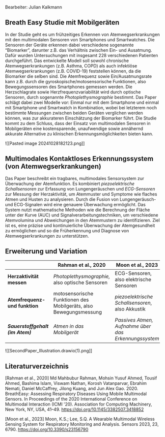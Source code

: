 Bearbeiter: Julian Kalkmann
## Breath Easy Studie mit Mobilgeräten
In der Studie geht es um frühzeitiges Erkennen von Atemwegserkrankungen mit den multimodalen Sensoren von Smartphones und Smartwatches. Die Sensoren der Geräte erkennen dabei verschiedene sogenannte “Biomarker”, darunter z.B. das Verhältnis zwischen Ein- und Ausatmung. Dafür wurden Untersuchungen mit insgesamt 228 verschiedenen Patienten durchgeführt. Das entwickelte Modell soll sowohl chronische Atemwegserkrankungen (z.B. Asthma, COPD) als auch infektiöse Atemwegserkrankungen (z.B. COVID-19) feststellen können, da die Biomarker die selben sind. Die Atemfrequenz sowie Ein/Ausatmungsrate kann z.B. durch die gyroskopische/motosensorische Funktionen, also Bewegungssensoren des Smartphones gemessen werden. Die Herzschlagrate sowie Herzfrequenzvariabilität wird durch optische Sensoren, durch sogenannte _Photoplethysmographie_ bestimmt. Das Paper schlägt dabei zwei Modelle vor: Einmal nur mit dem Smartphone und einmal mit Smartphone und Smartwatch in Kombination, wobei bei letzterem noch bestimmte Messungen zwischen beiden Geräten verglichen werden können, was zur akkurateren Einschätzung der Biomarker führt. Die Studie kommt zu dem Schluss, dass der Einsatz von multimodalen Sensoren in Mobilgeräten eine kostensparende, unaufwendige sowie annähernd akkurate Alternative zu klinischen Erkennungsmöglichkeiten bieten kann.

![[Pasted image 20241028182123.png]]
## Multimodales Kontaktloses Erkennungssystem (von Atemwegserkrankungen)
Das Paper beschreibt ein tragbares, multimodales Sensorsystem zur Überwachung der Atemfunktion. Es kombiniert _piezoelektrische Schallsensoren_ zur Erfassung von Lungengeräuschen und _ECG-Sensoren_ zur Messung der Herzaktivität, um Atemmuster und Symptome wie flaches Atmen und Husten zu analysieren. Durch die Fusion von Lungengeräusch- und ECG-Signalen wird eine genauere Überwachung ermöglicht. Das System nutzt mathematische Methoden wie die Berechnung der Fläche unter der Kurve (AUC) und Signalverarbeitungstechniken, um verschiedene Atemvolumina und Abweichungen in den Atemmustern zu identifizieren. Ziel ist es, eine präzise und kontinuierliche Überwachung der Atemgesundheit zu ermöglichen und so die Früherkennung und Diagnose von Atemwegserkrankungen zu unterstützen.

## Erweiterung und Variation

|                                  | **Rahman et al., 2020**                                           | **Moon et al., 2023**                                |
| -------------------------------- | ----------------------------------------------------------------- | ---------------------------------------------------- |
| **Herzaktivität messen**         | _Photoplethysmographie,_ also optische Sensoren                   | ECG-Sensoren, also elektrische Sensoren              |
| **Atemfrequenz- und funktion**   | motosensorische Funktionen des Mobilgeräts, also Bewegungsmessung | _piezoelektrische Schallsensoren_, also Akkustik     |
| ***Sauerstoffgehalt (im Atem)*** | *Atmen in das Mobilgerät*                                         | *Passives Atmen, Aufnahme über das Erkennungssystem* |

![[SecondPaper_Illustration.drawio(1).png]]
## Literaturverzeichnis
\[Rahman et al., 2020\] Md Mahbubur Rahman, Mohsin Yusuf Ahmed, Tousif Ahmed, Bashima Islam, Viswam Nathan, Korosh Vatanparvar, Ebrahim Nemati, Daniel McCaffrey, Jilong Kuang, and Jun Alex Gao. 2020. BreathEasy: Assessing Respiratory Diseases Using Mobile Multimodal Sensors. In Proceedings of the 2020 International Conference on Multimodal Interaction (ICMI '20). Association for Computing Machinery, New York, NY, USA, 41–49. https://doi.org/10.1145/3382507.3418852

\[Moon et al., 2023\] Moon, K.S.; Lee, S.Q. A Wearable Multimodal Wireless Sensing System for Respiratory Monitoring and Analysis. Sensors 2023, 23, 6790. https://doi.org/10.3390/s23156790



 
